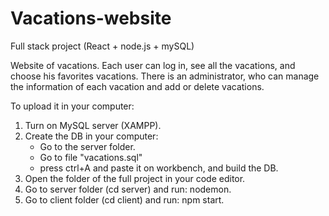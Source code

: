 # Vacations-website

Full stack project (React + node.js + mySQL)

Website of vacations. Each user can log in, see all the vacations, and choose his favorites vacations.
There is an administrator, who can manage the information of each vacation and add or delete vacations.

To upload it in your computer:
1. Turn on MySQL server (XAMPP).
2. Create the DB in your computer:
    - Go to the server folder.
    - Go to file "vacations.sql"
    - press ctrl+A and paste it on workbench, and build the DB.
3. Open the folder of the full project in your code editor.
4. Go to server folder (cd server) and run:
   nodemon.
5. Go to client folder (cd client) and run:
   npm start.
